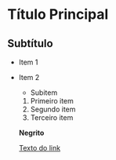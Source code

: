 # Título Principal 
## Subtítulo

- Item 1
- Item 2
    - Subitem

    1. Primeiro item
    2. Segundo item
    3. Terceiro item

    **Negrito**

    [Texto do link](https://www.youtube.com/watch?v=7cNP3AE49Bg&authuser=0)